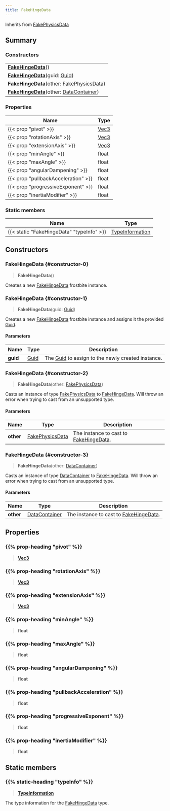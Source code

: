 ```yaml
---
title: FakeHingeData
---
```


Inherits from [FakePhysicsData](/vext/ref/fb/fakephysicsdata)

## Summary

### Constructors

|  |
| --- |
| **[FakeHingeData](#constructor-0)**() |
| **[FakeHingeData](#constructor-1)**(guid: [Guid](/vext/ref/shared/type/guid)) |
| **[FakeHingeData](#constructor-2)**(other: [FakePhysicsData](/vext/ref/fb/fakephysicsdata)) |
| **[FakeHingeData](#constructor-3)**(other: [DataContainer](/vext/ref/shared/type/datacontainer)) |

### Properties

| Name | Type |
| ---- | ---- |
| {{< prop "pivot" >}} | [Vec3](/vext/ref/shared/type/vec3) |
| {{< prop "rotationAxis" >}} | [Vec3](/vext/ref/shared/type/vec3) |
| {{< prop "extensionAxis" >}} | [Vec3](/vext/ref/shared/type/vec3) |
| {{< prop "minAngle" >}} | float |
| {{< prop "maxAngle" >}} | float |
| {{< prop "angularDampening" >}} | float |
| {{< prop "pullbackAcceleration" >}} | float |
| {{< prop "progressiveExponent" >}} | float |
| {{< prop "inertiaModifier" >}} | float |

### Static members

| Name | Type |
| ---- | ---- |
| {{< static "FakeHingeData" "typeInfo" >}} | [TypeInformation](/vext/ref/shared/type/typeinformation) |

## Constructors

### FakeHingeData {#constructor-0}

> **FakeHingeData**()

Creates a new [FakeHingeData](/vext/ref/fb/fakehingedata) frostbite instance.

### FakeHingeData {#constructor-1}

> **FakeHingeData**(guid: [Guid](/vext/ref/shared/type/guid))

Creates a new [FakeHingeData](/vext/ref/fb/fakehingedata) frostbite instance and assigns it the provided [Guid](/vext/ref/shared/type/guid).

#### Parameters

| Name | Type | Description |
| ---- | ---- | ----------- |
| **guid** | [Guid](/vext/ref/shared/type/guid) | The [Guid](/vext/ref/shared/type/guid) to assign to the newly created instance. |

### FakeHingeData {#constructor-2}

> **FakeHingeData**(other: [FakePhysicsData](/vext/ref/fb/fakephysicsdata))

Casts an instance of type [FakePhysicsData](/vext/ref/fb/fakephysicsdata) to [FakeHingeData](/vext/ref/fb/fakehingedata). Will throw an error when trying to cast from an unsupported type.

#### Parameters

| Name | Type | Description |
| ---- | ---- | ----------- |
| **other** | [FakePhysicsData](/vext/ref/fb/fakephysicsdata) | The instance to cast to [FakeHingeData](/vext/ref/fb/fakehingedata). |

### FakeHingeData {#constructor-3}

> **FakeHingeData**(other: [DataContainer](/vext/ref/shared/type/datacontainer))

Casts an instance of type [DataContainer](/vext/ref/shared/type/datacontainer) to [FakeHingeData](/vext/ref/fb/fakehingedata). Will throw an error when trying to cast from an unsupported type.

#### Parameters

| Name | Type | Description |
| ---- | ---- | ----------- |
| **other** | [DataContainer](/vext/ref/shared/type/datacontainer) | The instance to cast to [FakeHingeData](/vext/ref/fb/fakehingedata). |

## Properties

### {{% prop-heading "pivot" %}}

> **[Vec3](/vext/ref/shared/type/vec3)**

### {{% prop-heading "rotationAxis" %}}

> **[Vec3](/vext/ref/shared/type/vec3)**

### {{% prop-heading "extensionAxis" %}}

> **[Vec3](/vext/ref/shared/type/vec3)**

### {{% prop-heading "minAngle" %}}

> **float**

### {{% prop-heading "maxAngle" %}}

> **float**

### {{% prop-heading "angularDampening" %}}

> **float**

### {{% prop-heading "pullbackAcceleration" %}}

> **float**

### {{% prop-heading "progressiveExponent" %}}

> **float**

### {{% prop-heading "inertiaModifier" %}}

> **float**

## Static members

### {{% static-heading "typeInfo" %}}

> **[TypeInformation](/vext/ref/shared/type/typeinformation)**

The type information for the [FakeHingeData](/vext/ref/fb/fakehingedata) type.

